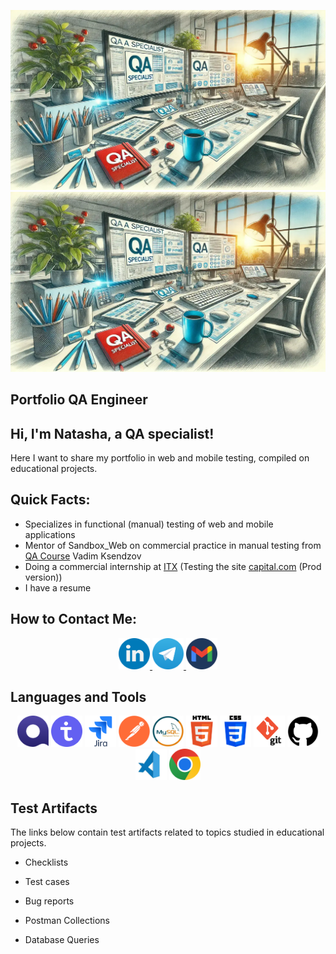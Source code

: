 ![Header](https://github.com/KHADAKOUSKAYANATALLIA/KHADAKOUSKAYANATALLIA/blob/main/Assets/rabochee-mesto-qa-inzhenera.jpg)
![Header](https://github.com/KHADAKOUSKAYANATALLIA/KHADAKOUSKAYANATALLIA/blob/main/Assets/rabochee-mesto-qa-inzhenera2.jpg)


## Portfolio QA Engineer

## Hi, I'm Natasha, a QA specialist!

Here I want to share my portfolio in web and mobile testing, compiled on educational projects.

## Quick Facts:
- Specializes in functional (manual) testing of web and mobile applications
- Mentor of Sandbox_Web on commercial practice in manual testing from [QA Course](https://www.linkedin.com/company/qa-course-by-vadim-ksendzov/posts/) Vadim Ksendzov
- Doing a commercial internship at [ITX](https://www.linkedin.com/company/itxqa/) 
(Testing the site [capital.com](https://capital.com/en-au) (Prod version))
- I have a resume 
<!-- [Resume] (ссылка) -->

## How to Contact Me:

<div style="text-align: center;">
    <a href="https://www.linkedin.com/in/natallia-khadakouskaya/" target="_blank">
    <img src="Social/LinkedIn.png" alt="LinkedIn" width="50" height="50">
    </a>
    <a href="https://t.me/natasha_hmelik" target="_blank">
    <img src="Social/Telegram.png" alt="Telegram" width="50" height="50">
    </a>
    <a href="mailto:natasha8775735@gmail.com">
    <img src="Social/Gmail.png" alt="Email" width="50" height="50">
    </a>
</div>


## Languages and Tools
<!-- ![Qase](https://img.shields.io/badge/-Qase-4F37BF?style=for-the-badge&logo=Qase&logoColor=#FFFFFF)
![TestIT](https://img.shields.io/badge/-TestIT-3B74BF?style=for-the-badge&logo=TestIT&logoColor=#FFFFFF)
![Jira](https://img.shields.io/badge/-Jira-0055E0?style=for-the-badge&logo=Jira&logoColor=#FFFFFF)
![Postman](https://img.shields.io/badge/-Postman-EB6345?style=for-the-badge&logo=Postman&logoColor=FEFFFF)
![MySQL](https://img.shields.io/badge/-MySQL-407091?style=for-the-badge&logo=MySQL&logoColor=FEFFFF)
![HTML](https://img.shields.io/badge/-HTML-ED5934?style=for-the-badge&logo=HTML5&logoColor=FEFFFF)
![CSS](https://img.shields.io/badge/-CSS-0C76B9?style=for-the-badge&logo=CSS3&logoColor=FEFFFF)
![GIT](https://img.shields.io/badge/-GIT-ED3F39?style=for-the-badge&logo=GIT&logoColor=FEFFFF)
![GitHub](https://img.shields.io/badge/-GitHub-000000?style=for-the-badge&logo=GitHub&logoColor=FEFFFF)
![Visual Studio Code](https://img.shields.io/badge/-VS_Code-0E77B5?style=for-the-badge&logo=VS_Code&logoColor=FEFFFF)
![Windows](https://img.shields.io/badge/-Windows-0E77B5?style=for-the-badge&logo=Windows&logoColor=FEFFFF) -->


<!-- ![Qase](Tools/Qase.io.png)
![TestIT](Tools/TestIT.png)
[Jira](Tools/jira-original-wordmark.svg)
![Postman](Tools/Postman.png)
![MySQL](Tools/mysql-original-wordmark.svg)
![HTML](Tools/html5-original-wordmark.svg)
![CSS](Tools/CSS-Logo.png)
![GIT](Tools/git-original-wordmark.svg)
![GitHub](Tools/GitHub-Logo.png)
![Visual Studio Code](Tools/vs_code_icon.jpeg)
![Chrome](Tools/chrome-original-wordmark.svg) -->

<div style="text-align: center;">
<img src="Tools/Qase.io.png" alt="Qase.io" width="50" height="50">
<img src="Tools/TestIT.png" alt="TestIT" width="50" height="50">
<img src="Tools/Jira.svg" alt="Jira" width="50" height="50">
<img src="Tools/Postman.png" alt="Postman" width="50" height="50">
<img src="Tools/MySQL.jpg" alt="MySql" width="50" height="50">
<img src="Tools/HTML5.png" alt="HTML" width="50" height="50">
<img src="Tools/CSS3.png" alt="CSS3" width="50" height="50">
<img src="Tools/Git.png" alt="Git" width="50" height="50">
<img src="Tools/GitHub.png" alt="GitHub" width="50" height="50">
<img src="Tools/VS_Code.jpeg" alt="VS_Code" width="50" height="50">
<img src="Tools/Google_Chrome.png" alt="Chrome" width="50" height="50">
</div>


<!-- [![Anurag's GitHub stats](https://github-readme-stats.vercel.app/api?username=KHADAKOUSKAYANATALLIA&show_icons=true)](https://github.com/anuraghazra/github-readme-stats) -->

## Test Artifacts
The links below contain test artifacts related to topics studied in educational projects.

- Checklists 
<!-- [Check-lists] (ссылка на сайт) -->
- Test cases
<!-- [Test cases] (ссылка на сайт) -->
- Bug reports
<!-- [Bug reports] (ссылка на сайт) -->
- Postman Collections
<!-- [Postman Collections] (ссылка на сайт) -->
- Database Queries
<!-- [Database Queries] (ссылка на сайт) -->

<!-- Testing Documentation (чек-листы, тест-кейсы, баг-репорты)
Web Application Testing
Mobile Application Testing
Postman Collections for API Testing
Database Queries -->